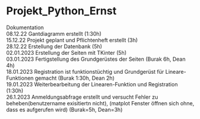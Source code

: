 # Projekt_Python_Ernst



Dokumentation
<br>
08.12.22 Gantdiagramm erstellt (1:30h)
<br>
15.12.22 Projekt geplant und Pflichtenheft erstellt (3h)
<br>
28.12.22 Erstellung der Datenbank (5h)
<br>
02.01.2023 Erstellung der Seiten mit TKinter (5h)
<br>
03.01.2023 Fertigstellung des Grundgerüstes der Seiten (Burak 6h, Dean 4h) 
<br>
18.01.2023 Registration ist funktionstüchtig und Grundgerüst für Lineare-Funktionen gemacht (Burak 1:30h, Dean 2h)
<br>
19.01.2023 Weiterbearbeitung der Linearen-Funktion und Registration (1:30h)
<br>
26.1.2023 Anmeldungsabfrage erstellt und versucht Fehler zu beheben(benutzername exisitiertn nicht), (matplot Fenster öffnen sich ohne, dass es aufgerufen wird) (Burak=5h, Dean=3h)
